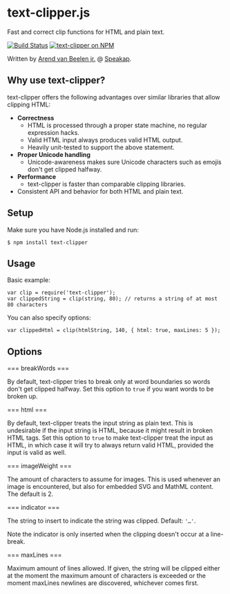 text-clipper.js
===============

Fast and correct clip functions for HTML and plain text.

[![Build Status](https://travis-ci.org/arendjr/text-clipper.svg?branch=master)](https://travis-ci.org/arendjr/text-clipper)
[![text-clipper on NPM](https://img.shields.io/npm/v/text-clipper.svg)](https://www.npmjs.com/package/text-clipper)

Written by [Arend van Beelen jr.](https://github.com/arendjr) @ [Speakap](https://www.speakap.com).

Why use text-clipper?
---------------------

text-clipper offers the following advantages over similar libraries that allow clipping HTML:

 * **Correctness**
   * HTML is processed through a proper state machine, no regular expression hacks.
   * Valid HTML input always produces valid HTML output.
   * Heavily unit-tested to support the above statement.
 * **Proper Unicode handling**
   * Unicode-awareness makes sure Unicode characters such as emojis don't get clipped halfway.
 * **Performance**
   * text-clipper is faster than comparable clipping libraries.
 * Consistent API and behavior for both HTML and plain text.

Setup
-----

Make sure you have Node.js installed and run:

    $ npm install text-clipper

Usage
-----

Basic example:

    var clip = require('text-clipper');
    var clippedString = clip(string, 80); // returns a string of at most 80 characters

You can also specify options:

    var clippedHtml = clip(htmlString, 140, { html: true, maxLines: 5 });

Options
-------

=== breakWords ===

By default, text-clipper tries to break only at word boundaries so words don't get clipped halfway.
Set this option to `true` if you want words to be broken up.

=== html ===

By default, text-clipper treats the input string as plain text. This is undesirable if the input
string is HTML, because it might result in broken HTML tags. Set this option to `true` to make
text-clipper treat the input as HTML, in which case it will try to always return valid HTML,
provided the input is valid as well.

=== imageWeight ===

The amount of characters to assume for images. This is used whenever an image is encountered, but
also for embedded SVG and MathML content. The default is 2.

=== indicator ===

The string to insert to indicate the string was clipped. Default: `'…'`.

Note the indicator is only inserted when the clipping doesn't occur at a line-break.

=== maxLines ===

Maximum amount of lines allowed. If given, the string will be clipped either at the moment the
maximum amount of characters is exceeded or the moment maxLines newlines are discovered, whichever
comes first.

